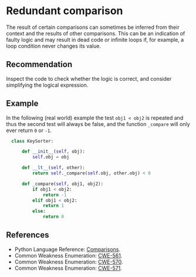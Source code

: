 # Redundant comparison
The result of certain comparisons can sometimes be inferred from their context and the results of other comparisons. This can be an indication of faulty logic and may result in dead code or infinite loops if, for example, a loop condition never changes its value.


## Recommendation
Inspect the code to check whether the logic is correct, and consider simplifying the logical expression.


## Example
In the following (real world) example the test `obj1 < obj2` is repeated and thus the second test will always be false, and the function `_compare` will only ever return `0` or `-1`.


```python
  class KeySorter:

      def __init__(self, obj):
          self.obj = obj

      def __lt__(self, other):
          return self._compare(self.obj, other.obj) < 0

      def _compare(self, obj1, obj2):
          if obj1 < obj2:
              return -1
          elif obj1 < obj2:
              return 1
          else:
              return 0

```

## References
* Python Language Reference: [Comparisons](http://docs.python.org/2/reference/expressions.html#not-in).
* Common Weakness Enumeration: [CWE-561](https://cwe.mitre.org/data/definitions/561.html).
* Common Weakness Enumeration: [CWE-570](https://cwe.mitre.org/data/definitions/570.html).
* Common Weakness Enumeration: [CWE-571](https://cwe.mitre.org/data/definitions/571.html).
